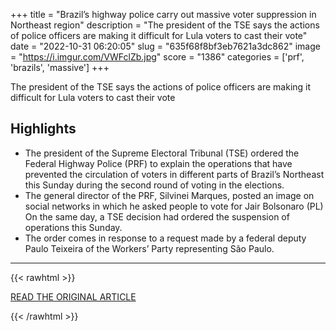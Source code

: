 +++
title = "Brazil’s highway police carry out massive voter suppression in Northeast region"
description = "The president of the TSE says the actions of police officers are making it difficult for Lula voters to cast their vote"
date = "2022-10-31 06:20:05"
slug = "635f68f8bf3eb7621a3dc862"
image = "https://i.imgur.com/VWFclZb.jpg"
score = "1386"
categories = ['prf', 'brazils', 'massive']
+++

The president of the TSE says the actions of police officers are making it difficult for Lula voters to cast their vote

## Highlights

- The president of the Supreme Electoral Tribunal (TSE) ordered the Federal Highway Police (PRF) to explain the operations that have prevented the circulation of voters in different parts of Brazil’s Northeast this Sunday during the second round of voting in the elections.
- The general director of the PRF, Silvinei Marques, posted an image on social networks in which he asked people to vote for Jair Bolsonaro (PL) On the same day, a TSE decision had ordered the suspension of operations this Sunday.
- The order comes in response to a request made by a federal deputy Paulo Teixeira of the Workers’ Party representing São Paulo.

---

{{< rawhtml >}}
  <p class="article-category">
    <a target="_blank" href="https://www.brasildefato.com.br/2022/10/30/brazil-s-highway-police-carry-out-massive-voter-suppression-in-northeast-region">READ THE ORIGINAL ARTICLE</a>
  </p>
{{< /rawhtml >}}
